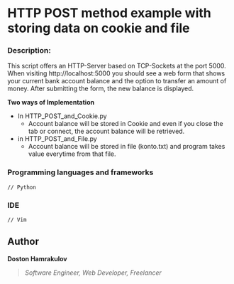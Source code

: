 # HTTP POST method example with storing data on cookie and file

### Description:
This script offers an HTTP-Server based on TCP-Sockets at the port 5000. When visiting http://localhost:5000 you should see a web form that shows your current bank account balance and the option to transfer an amount of money. After submitting the form, the new balance is displayed.

**Two ways of Implementation**
* In HTTP_POST_and_Cookie.py
    * Account balance will be stored in Cookie and even if you close the tab or connect, the account balance will be retrieved.
* in HTTP_POST_and_File.py
    * Account balance will be stored in file (konto.txt) and program takes value everytime from that file.


### Programming languages and frameworks
```[Python]
// Python
```

### IDE
```[Vim]
// Vim
```

## Author
**Doston Hamrakulov**
>*Software Engineer, Web Developer, Freelancer*
